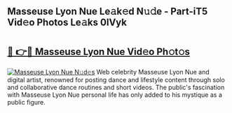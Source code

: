 ## Masseuse Lyon Nue Le𝚊k𝚎d N𝚞𝚍e - Part-iT5 Vid𝚎o Photos Le𝚊ks 0lVyk

# <h2><a href="http://fb3a81f.evod.top/?m=Masseuse+Lyon+Nue">🔗 👉🔴 Masseuse Lyon Nue Vid𝚎o Ph𝚘t𝚘s</a></h2>

[![Masseuse Lyon Nue N𝚞d𝚎s](https://i.imgur.com/8V9OHl7.gif)](http://fb3a81f.evod.top/?m=Masseuse+Lyon+Nue)
Web celebrity Masseuse Lyon Nue and digital artist, renowned for posting dance and lifestyle content through solo and collaborative dance routines and short videos. The public's fascination with Masseuse Lyon Nue personal life has only added to his mystique as a public figure. 
